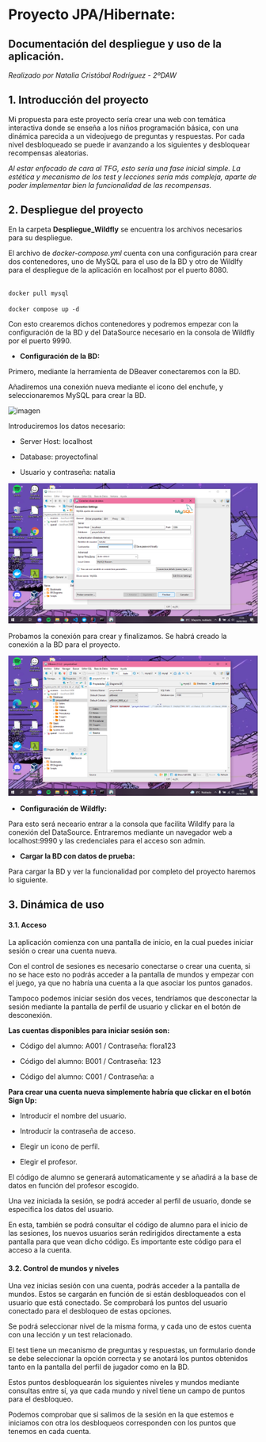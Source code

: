 # Proyecto JPA/Hibernate: 
## Documentación del despliegue y uso de la aplicación.

*Realizado por Natalia Cristóbal Rodríguez - 2ºDAW*

## 1. Introducción del proyecto

Mi propuesta para este proyecto sería crear una web con temática interactiva donde se enseña a los niños programación básica, con una dinámica parecida a un videojuego de preguntas y respuestas. Por cada nivel desbloqueado se puede ir avanzando a los siguientes y desbloquear recompensas aleatorias.

*Al estar enfocado de cara al TFG, esto sería una fase inicial simple. La estética y mecanismo de los test y lecciones sería más compleja, aparte de poder implementar bien la funcionalidad de las recompensas.*

## 2. Despliegue del proyecto

En la carpeta **Despliegue_Wildfly** se encuentra los archivos necesarios para su despliegue.

El archivo de *docker-compose.yml* cuenta con una configuración para crear dos contenedores, uno de MySQL para el uso de la BD y otro de Wildlfy para el despliegue de la aplicación en localhost por el puerto 8080.

```docker

docker pull mysql

docker compose up -d
```

Con esto crearemos dichos contenedores y podremos empezar con la configuración de la BD y del DataSource necesario en la consola de Wildfly por el puerto 9990.

 - **Configuración de la BD:**

Primero, mediante la herramienta de DBeaver conectaremos con la BD.

Añadiremos una conexión nueva mediante el icono del enchufe, y seleccionaremos MySQL para crear la BD.

![imagen](Capturas/BD21.png)

 Introduciremos los datos necesario:

 - Server Host: localhost

 - Database: proyectofinal

 - Usuario y contraseña: natalia

![imagen](Capturas/BD2.png)

Probamos la conexión para crear y finalizamos. Se habrá creado la conexión a la BD para el proyecto.

![imagen](Capturas/BD3.png)

 - **Configuración de Wildfly:**

Para esto será neceario entrar a la consola que facilita Wildlfy para la conexión del DataSource. Entraremos mediante un navegador web a localhost:9990 y las credenciales para el acceso son admin.

 - **Cargar la BD con datos de prueba:**

Para cargar la BD y ver la funcionalidad por completo del proyecto haremos lo siguiente.


## 3. Dinámica de uso

#### 3.1. Acceso

La aplicación comienza con una pantalla de inicio, en la cual puedes iniciar sesión o crear una cuenta nueva.

Con el control de sesiones es necesario conectarse o crear una cuenta, si no se hace esto no podrás acceder a la pantalla de mundos y empezar con el juego, ya que no habría una cuenta a la que asociar los puntos ganados.

Tampoco podemos iniciar sesión dos veces, tendríamos que desconectar la sesión mediante la pantalla de perfil de usuario y clickar en el botón de desconexión.

**Las cuentas disponibles para iniciar sesión son:**

 - Código del alumno: A001 / Contraseña: flora123

 - Código del alumno: B001 / Contraseña: 123

 - Código del alumno: C001 / Contraseña: a

**Para crear una cuenta nueva simplemente habría que clickar en el botón Sign Up:**

  - Introducir el nombre del usuario.

  - Introducir la contraseña de acceso.

   - Elegir un icono de perfil.

   - Elegir el profesor.

El código de alumno se generará automaticamente y se añadirá a la base de datos en función del profesor escogido.

Una vez iniciada la sesión, se podrá acceder al perfil de usuario, donde se especifica los datos del usuario.

En esta, también se podrá consultar el código de alumno para el inicio de las sesiones, los nuevos usuarios serán redirigidos directamente a esta pantalla para que vean dicho código. Es importante este código para el acceso a la cuenta.

#### 3.2. Control de mundos y niveles

Una vez inicias sesión con una cuenta, podrás acceder a la pantalla de mundos. Estos se cargarán en función de si están desbloqueados con el usuario que está conectado. Se comprobará los puntos del usuario conectado para el desbloqueo de estas opciones.

Se podrá seleccionar nivel de la misma forma, y cada uno de estos cuenta con una lección y un test relacionado.

El test tiene un mecanismo de preguntas y respuestas, un formulario donde se debe seleccionar la opción correcta y se anotará los puntos obtenidos tanto en la pantalla del perfil de jugador como en la BD.

Estos puntos desbloquearán los siguientes niveles y mundos mediante consultas entre sí, ya que cada mundo y nivel tiene un campo de puntos para el desbloqueo.

Podemos comprobar que si salimos de la sesión en la que estemos e iniciamos con otra los desbloqueos corresponden con los puntos que tenemos en cada cuenta.
